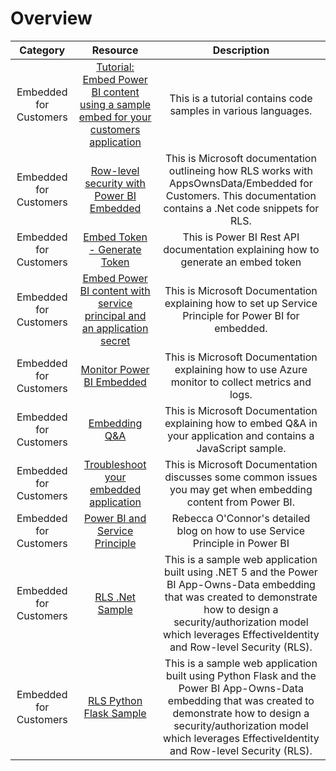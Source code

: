 # Overview

| Category | Resource | Description |
|:------------------------:|:-----------------------:|:-----------:|
| Embedded for Customers | [Tutorial: Embed Power BI content using a sample embed for your customers application](https://docs.microsoft.com/en-us/power-bi/developer/embedded/embed-sample-for-customers?tabs=net-core) | This is a tutorial contains code samples in various languages. |
| Embedded for Customers | [Row-level security with Power BI Embedded](https://docs.microsoft.com/en-us/power-bi/developer/embedded/embedded-row-level-security) | This is Microsoft documentation outlineing how RLS works with AppsOwnsData/Embedded for Customers. This documentation contains a .Net code snippets for RLS. |
| Embedded for Customers | [Embed Token - Generate Token](https://docs.microsoft.com/en-us/rest/api/power-bi/embed-token/embed-token-generate-token) | This is Power BI Rest API documentation explaining how to generate an embed token |
| Embedded for Customers | [Embed Power BI content with service principal and an application secret](https://docs.microsoft.com/en-us/power-bi/developer/embedded/embed-service-principal) | This is Microsoft Documentation explaining how to set up Service Principle for Power BI for embedded. |
| Embedded for Customers | [Monitor Power BI Embedded](https://docs.microsoft.com/en-us/power-bi/developer/embedded/monitor-power-bi-embedded) | This is Microsoft Documentation explaining how to use Azure monitor to collect metrics and logs. |
| Embedded for Customers | [Embedding Q&A](https://docs.microsoft.com/en-us/power-bi/developer/embedded/qanda) | This is Microsoft Documentation explaining how to embed Q&A in your application and contains a JavaScript sample. |
| Embedded for Customers | [Troubleshoot your embedded application](https://docs.microsoft.com/en-us/power-bi/developer/embedded/embedded-troubleshoot) | This is Microsoft Documentation discusses some common issues you may get when embedding content from Power BI. |
| Embedded for Customers | [Power BI and Service Principle](https://www.artfuldatanerd.com/post/power-bi-and-the-service-principle) | Rebecca O'Connor's detailed blog on how to use Service Principle in Power BI |
| Embedded for Customers | [RLS .Net Sample](https://docs.microsoft.com/en-us/power-bi/developer/embedded/embedded-row-level-security) | This is a sample web application built using .NET 5 and the Power BI App-Owns-Data embedding that was created to demonstrate how to design a security/authorization model which leverages EffectiveIdentity and Row-level Security (RLS). |
| Embedded for Customers | [RLS Python Flask Sample](https://github.com/lipinght/PBIEmbedRLSFlaskSample) | This is a sample web application built using Python Flask and the Power BI App-Owns-Data embedding that was created to demonstrate how to design a security/authorization model which leverages EffectiveIdentity and Row-level Security (RLS). |






